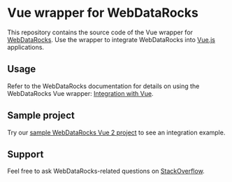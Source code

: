 # Vue wrapper for WebDataRocks

This repository contains the source code of the Vue wrapper for [WebDataRocks](https://www.webdatarocks.com/). Use the wrapper to integrate WebDataRocks into [Vue.js](https://vuejs.org/) applications.

## Usage

Refer to the WebDataRocks documentation for details on using the WebDataRocks Vue wrapper: [Integration with Vue](https://www.webdatarocks.com/doc/integration-with-vue/).

## Sample project

Try our [sample WebDataRocks Vue 2 project](https://github.com/WebDataRocks/pivot-vue) to see an integration example.

## Support

Feel free to ask WebDataRocks-related questions on [StackOverflow](https://stackoverflow.com/questions/tagged/webdatarocks).
